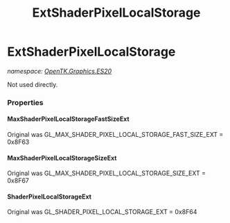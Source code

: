 ﻿---
title: ExtShaderPixelLocalStorage
---

# ExtShaderPixelLocalStorage
_namespace: [OpenTK.Graphics.ES20](N-OpenTK.Graphics.ES20.html)_

Not used directly.



### Properties

#### MaxShaderPixelLocalStorageFastSizeExt
Original was GL_MAX_SHADER_PIXEL_LOCAL_STORAGE_FAST_SIZE_EXT = 0x8F63
#### MaxShaderPixelLocalStorageSizeExt
Original was GL_MAX_SHADER_PIXEL_LOCAL_STORAGE_SIZE_EXT = 0x8F67
#### ShaderPixelLocalStorageExt
Original was GL_SHADER_PIXEL_LOCAL_STORAGE_EXT = 0x8F64

